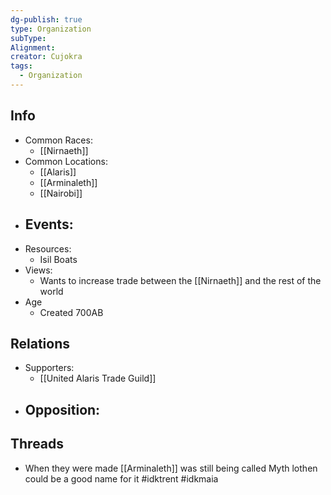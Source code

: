 ```yaml
---
dg-publish: true
type: Organization
subType: 
Alignment: 
creator: Cujokra
tags:
  - Organization
---
```

## Info
- Common Races:
	- [[Nirnaeth]]
- Common Locations:
	- [[Alaris]]
	- [[Arminaleth]]
	- [[Nairobi]]
- Events:
	-  
- Resources:
	- Isil Boats
- Views:
	- Wants to increase trade between the [[Nirnaeth]] and the rest of the world
- Age
	- Created 700AB
## Relations
- Supporters:
	- [[United Alaris Trade Guild]]
- Opposition:
	- 
## Threads
- When they were made [[Arminaleth]] was still being called Myth lothen could be a good name for it #idktrent #idkmaia